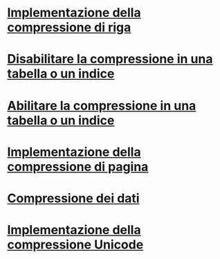 # [Implementazione della compressione di riga](row-compression-implementation.md)
# [Disabilitare la compressione in una tabella o un indice](disable-compression-on-a-table-or-index.md)
# [Abilitare la compressione in una tabella o un indice](enable-compression-on-a-table-or-index.md)
# [Implementazione della compressione di pagina](page-compression-implementation.md)
# [Compressione dei dati](data-compression.md)
# [Implementazione della compressione Unicode](unicode-compression-implementation.md)
